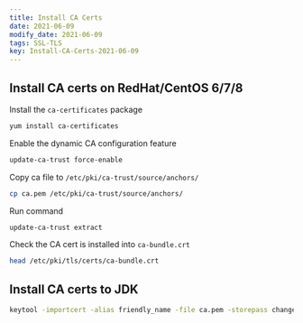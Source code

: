 ```yaml
---
title: Install CA Certs
date: 2021-06-09
modify_date: 2021-06-09
tags: SSL-TLS
key: Install-CA-Certs-2021-06-09
---
```


## Install CA certs on RedHat/CentOS 6/7/8

Install the `ca-certificates` package

```bash
yum install ca-certificates
```

<!--more-->

Enable the dynamic CA configuration feature

```bash
update-ca-trust force-enable
```

Copy ca file to `/etc/pki/ca-trust/source/anchors/`

```bash
cp ca.pem /etc/pki/ca-trust/source/anchors/
```

Run command

```bash
update-ca-trust extract
```

Check the CA cert is installed into `ca-bundle.crt`

```bash
head /etc/pki/tls/certs/ca-bundle.crt
```

## Install CA certs to JDK

```bash
keytool -importcert -alias friendly_name -file ca.pem -storepass changeit
```
